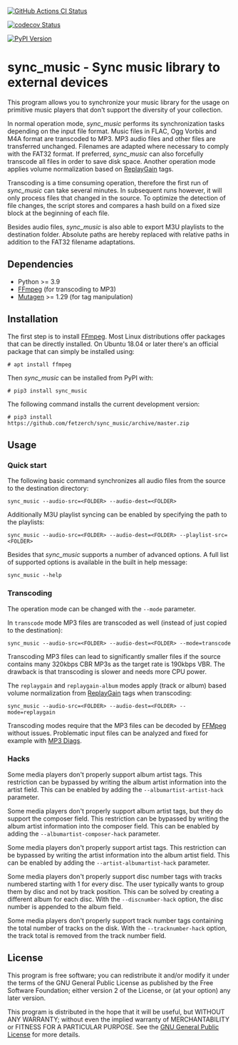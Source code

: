 [![GitHub Actions CI Status](https://github.com/fetzerch/sync_music/actions/workflows/check.yml/badge.svg?event=push&branch=master)](https://github.com/fetzerch/sync_music/actions)

[![codecov Status](https://codecov.io/github/fetzerch/sync_music/graph/badge.svg?token=w47uhVGkGr)](https://codecov.io/github/fetzerch/sync_music)

[![PyPI Version](https://img.shields.io/pypi/v/sync_music.svg)](https://pypi.org/project/sync_music)

# sync_music - Sync music library to external devices

This program allows you to synchronize your music library for the usage
on primitive music players that don\'t support the diversity of your
collection.

In normal operation mode, *sync_music* performs its synchronization
tasks depending on the input file format. Music files in FLAC, Ogg
Vorbis and M4A format are transcoded to MP3. MP3 audio files and other
files are transferred unchanged. Filenames are adapted where necessary
to comply with the FAT32 format. If preferred, *sync_music* can also
forcefully transcode all files in order to save disk space. Another
operation mode applies volume normalization based on
[ReplayGain](https://en.wikipedia.org/wiki/ReplayGain) tags.

Transcoding is a time consuming operation, therefore the first run of
*sync_music* can take several minutes. In subsequent runs however, it
will only process files that changed in the source. To optimize the
detection of file changes, the script stores and compares a hash build
on a fixed size block at the beginning of each file.

Besides audio files, *sync_music* is also able to export M3U playlists
to the destination folder. Absolute paths are hereby replaced with
relative paths in addition to the FAT32 filename adaptations.

## Dependencies

-   Python \>= 3.9
-   [FFmpeg](https://ffmpeg.org) (for transcoding to MP3)
-   [Mutagen](https://mutagen.readthedocs.io) \>= 1.29 (for tag
    manipulation)

## Installation

The first step is to install [FFmpeg](https://ffmpeg.org). Most Linux
distributions offer packages that can be directly installed. On Ubuntu
18.04 or later there\'s an official package that can simply be installed
using:

    # apt install ffmpeg

Then *sync_music* can be installed from PyPI with:

    # pip3 install sync_music

The following command installs the current development version:

    # pip3 install https://github.com/fetzerch/sync_music/archive/master.zip

## Usage

### Quick start

The following basic command synchronizes all audio files from the source
to the destination directory:

    sync_music --audio-src=<FOLDER> --audio-dest=<FOLDER>

Additionally M3U playlist syncing can be enabled by specifying the path
to the playlists:

    sync_music --audio-src=<FOLDER> --audio-dest=<FOLDER> --playlist-src=<FOLDER>

Besides that *sync_music* supports a number of advanced options. A full
list of supported options is available in the built in help message:

    sync_music --help

### Transcoding

The operation mode can be changed with the `--mode` parameter.

In `transcode` mode MP3 files are transcoded as well (instead of just
copied to the destination):

    sync_music --audio-src=<FOLDER> --audio-dest=<FOLDER> --mode=transcode

Transcoding MP3 files can lead to significantly smaller files if the
source contains many 320kbps CBR MP3s as the target rate is 190kbps VBR.
The drawback is that transcoding is slower and needs more CPU power.

The `replaygain` and `replaygain-album` modes apply (track or album)
based volume normalization from
[ReplayGain](https://en.wikipedia.org/wiki/ReplayGain) tags when
transcoding:

    sync_music --audio-src=<FOLDER> --audio-dest=<FOLDER> --mode=replaygain

Transcoding modes require that the MP3 files can be decoded by
[FFMpeg](https://ffmpeg.org) without issues. Problematic input files can
be analyzed and fixed for example with [MP3
Diags](http://mp3diags.sourceforge.net).

### Hacks

Some media players don\'t properly support album artist tags. This
restriction can be bypassed by writing the album artist information into
the artist field. This can be enabled by adding the
`--albumartist-artist-hack` parameter.

Some media players don\'t properly support album artist tags, but they
do support the composer field. This restriction can be bypassed by
writing the album artist information into the composer field. This can
be enabled by adding the `--albumartist-composer-hack` parameter.

Some media players don\'t properly support artist tags. This restriction
can be bypassed by writing the artist information into the album artist
field. This can be enabled by adding the `--artist-albumartist-hack`
parameter.

Some media players don\'t properly support disc number tags with tracks
numbered starting with 1 for every disc. The user typically wants to
group them by disc and not by track position. This can be solved by
creating a different album for each disc. With the `--discnumber-hack`
option, the disc number is appended to the album field.

Some media players don\'t properly support track number tags containing
the total number of tracks on the disk. With the `--tracknumber-hack`
option, the track total is removed from the track number field.

## License

This program is free software; you can redistribute it and/or modify it
under the terms of the GNU General Public License as published by the
Free Software Foundation; either version 2 of the License, or (at your
option) any later version.

This program is distributed in the hope that it will be useful, but
WITHOUT ANY WARRANTY; without even the implied warranty of
MERCHANTABILITY or FITNESS FOR A PARTICULAR PURPOSE. See the [GNU
General Public License](http://www.gnu.org/licenses/gpl-2.0.html) for
more details.
